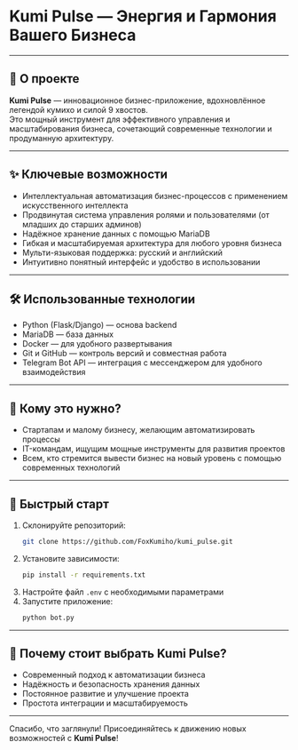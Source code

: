 # Kumi Pulse — Энергия и Гармония Вашего Бизнеса

---

## 🚀 О проекте

**Kumi Pulse** — инновационное бизнес-приложение, вдохновлённое легендой кумихо и силой 9 хвостов.  
Это мощный инструмент для эффективного управления и масштабирования бизнеса, сочетающий современные технологии и продуманную архитектуру.

---

## ✨ Ключевые возможности

- Интеллектуальная автоматизация бизнес-процессов с применением искусственного интеллекта  
- Продвинутая система управления ролями и пользователями (от младших до старших админов)  
- Надёжное хранение данных с помощью MariaDB  
- Гибкая и масштабируемая архитектура для любого уровня бизнеса  
- Мульти-языковая поддержка: русский и английский  
- Интуитивно понятный интерфейс и удобство в использовании  

---

## 🛠 Использованные технологии

- Python (Flask/Django) — основа backend  
- MariaDB — база данных  
- Docker — для удобного развертывания  
- Git и GitHub — контроль версий и совместная работа  
- Telegram Bot API — интеграция с мессенджером для удобного взаимодействия  

---

## 🎯 Кому это нужно?

- Стартапам и малому бизнесу, желающим автоматизировать процессы  
- IT-командам, ищущим мощные инструменты для развития проектов  
- Всем, кто стремится вывести бизнес на новый уровень с помощью современных технологий  

---

## 🚀 Быстрый старт

1. Склонируйте репозиторий:  
   ```bash
   git clone https://github.com/FoxKumiho/kumi_pulse.git
   ```
2. Установите зависимости:  
   ```bash
   pip install -r requirements.txt
   ```
3. Настройте файл `.env` с необходимыми параметрами  
4. Запустите приложение:  
   ```bash
   python bot.py
   ```

---

## 🌟 Почему стоит выбрать Kumi Pulse?

- Современный подход к автоматизации бизнеса  
- Надёжность и безопасность хранения данных  
- Постоянное развитие и улучшение проекта  
- Простота интеграции и масштабируемость  

---

Спасибо, что заглянули! Присоединяйтесь к движению новых возможностей с **Kumi Pulse**!